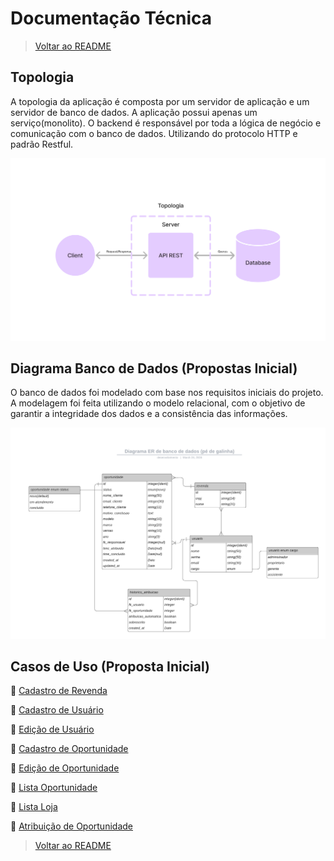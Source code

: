 # Documentação Técnica

> [Voltar ao README](../README.md)

## Topologia

A topologia da aplicação é composta por um servidor de aplicação e um servidor de banco de dados. A aplicação possui apenas um serviço(monolito). O backend é responsável por toda a lógica de negócio e comunicação com o banco de dados.
Utilizando do protocolo HTTP e padrão Restful.

[![Topology](./assets/topologia.png)](./assets/topologia.png)

## Diagrama Banco de Dados (Propostas Inicial)

O banco de dados foi modelado com base nos requisitos iniciais do projeto. A modelagem foi feita utilizando o modelo relacional, com o objetivo de garantir a integridade dos dados e a consistência das informações.

[![Diagrama Banco de Dados](./assets/diagrama-banco-de-dados.png)](./assets/diagrama-banco-de-dados.png)

## Casos de Uso (Proposta Inicial)

🔹 [Cadastro de Revenda](./casos-de-usos/cadastro-revenda.md)

🔹 [Cadastro de Usuário](./casos-de-usos/cadastro-usuario.md)

🔹 [Edição de Usuário](./casos-de-usos/edicao-usuario.md)

🔹 [Cadastro de Oportunidade](./casos-de-usos/cadastro-oportunidade.md)

🔹 [Edição de Oportunidade](./casos-de-usos/edicao-oportunidade.md)

🔹 [Lista Oportunidade](./casos-de-usos/lista-oportunidade.md)

🔹 [Lista Loja](./casos-de-usos/lista-loja.md)

🔹 [Atribuição de Oportunidade](./casos-de-usos/atribuicao-oportunidade.md)

> [Voltar ao README](../README.md)
